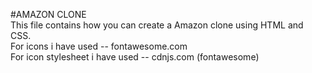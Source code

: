 #AMAZON CLONE<br>
This file contains how you can create a Amazon clone using HTML and CSS.<br>
For icons i have used -- fontawesome.com<br>
For icon stylesheet i have used -- cdnjs.com (fontawesome)<br>
